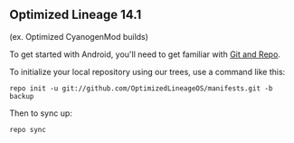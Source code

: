Optimized Lineage 14.1 
---------------
(ex. Optimized CyanogenMod builds)

To get started with Android, you'll need to get
familiar with [Git and Repo](http://source.android.com/source/using-repo.html).

To initialize your local repository using our trees, use a command like this:

    repo init -u git://github.com/OptimizedLineageOS/manifests.git -b backup

Then to sync up:

    repo sync


